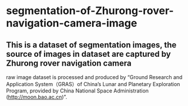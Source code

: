 # segmentation-of-Zhurong-rover-navigation-camera-image
This is a dataset of segmentation images, the source of images in dataset are captured by Zhurong rover navigation camera
----------
raw image dataset is processed and produced by “Ground Research and Application System（GRAS）of China’s Lunar and Planetary Exploration Program, provided by China National Space Administration (http://moon.bao.ac.cn)”.
